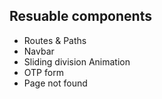 ## Resuable components

- Routes & Paths
- Navbar
- Sliding division Animation
- OTP form
- Page not found